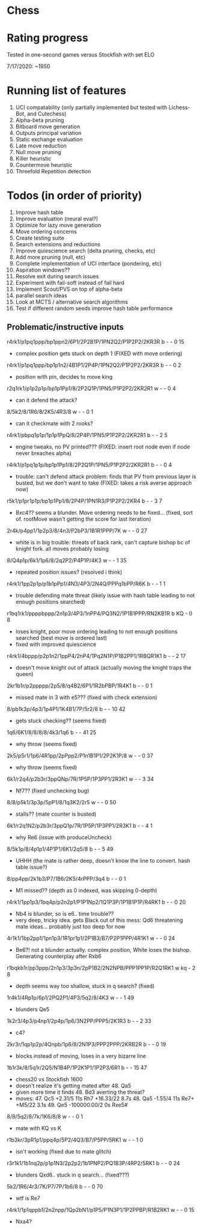 # Chess


# Rating progress

Tested in one-second games versus Stockfish with set ELO

7/17/2020: ~1950

# Running list of features
1. UCI compatability (only partially implemented but tested with Lichess-Bot, and Cutechess)
4. Alpha-beta pruning
2. Bitboard move generation
3. Outputs principal variation
6. Static exchange evaluation
4. Late move reduction
5. Null move pruning
6. Killer heuristic
7. Countermove heuristic
7. Threefold Repetition detection

# Todos (in order of priority)
1. Improve hash table
8. Improve evaluation (neural eval?)
1. Optimize for lazy move generation
7. Move ordering concerns
3. Create testing suite
4. Search extensions and reductions
4. Improve quiescience search (delta pruning, checks, etc)
5. Add more pruning (null, etc)
6. Complete implementation of UCI interface (pondering, etc)
7. Aspiration windows??
6. Resolve exit during search issues
10. Experiment with fail-soft instead of fail hard
9. Implement Scout/PVS on top of alpha-beta
1. parallel search ideas
9. Look at MCTS / alternative search algorithms
9. Test if different random seeds improve hash table performance


## Problematic/instructive inputs
r4rk1/p1pq1ppp/bp1ppn2/6P1/2P2B1P/1PN2Q2/P1P2P2/2KR3R b - - 0 15
- complex position gets stuck on depth 1 (FIXED with move ordering)

r4rk1/p1pq1ppp/bp1p1n2/4B1P1/2P4P/1PN2Q2/P1P2P2/2KR3R b - - 0 2
- position with pin, decides to move king   

r2q1rk1/p1p2p1p/bp1p1Pp1/8/2P2Q1P/1PN5/P1P2P2/2KR2R1 w - - 0 4
- can it defend the attack?

8/5k2/8/1R6/8/2K5/4R3/8 w - - 0 1
- can it checkmate with 2 rooks?

r4rk1/pbpq1p1p/1p1p1PpQ/8/2P4P/1PN5/P1P2P2/2KR2R1 b - - 2 5
- engine tweaks, no PV printed??? (FIXED: insert root node even if node never breaches alpha)

r4rk1/p1pq1p1p/bp1p1Pp1/8/2P2Q1P/1PN5/P1P2P2/2KR2R1 b - - 0 4
- trouble: can't defend attack problem: finds that PV from previous layer is busted, but we don't want to take (FIXED: takes a risk averse approach now)

r5k1/p1pr1p1p/bp1p1Pp1/8/2P4P/1PN1R3/P1P2P2/2KR4 b - - 3 7 
- Bxc4?? seems a blunder. Move ordering needs to be fixed... (fixed, sort of. rootMove wasn't getting the score for last iteration)

2r4k/p4pp1/1p2p3/8/4n3/P2bP3/1B1R1PPP/7K w - - 0 27
- white is in big trouble: threats of back rank, can't capture bishop bc of knight fork. all moves probably losing 

8/Q4p1p/6k1/1p6/8/2q2P2/P4P1P/4K3 w - - 1 35
- repeated position issues? (resolved i think)

r4rk1/1pp2p1p/p1b1pPp1/4N3/4P3/2N4Q/PPPq1bPP/R6K b - - 1 1
- trouble defending mate threat (likely issue with hash table leading to not enough positions searched)

r1bq1rk1/ppppbppp/2n1p3/4P3/1nPP4/PQ3N2/1P1B1PPP/RN2KB1R b KQ - 0 8
- loses knight, poor move ordering leading to not enough positions searched (best move is ordered last)
- fixed with improved quiescience

r4rk1/4bppp/p2p1n2/1ppP4/2nP4/1Pq2N1P/P1B2PP1/1RBQR1K1 b - - 2 17
- doesn't move knight out of attack (actually moving the knight traps the queen)

2kr1b1r/p2ppppp/2p5/8/q4B2/6P1/1R2bPBP/1R4K1 b - - 0 1
- missed mate in 3 with e5??? (fixed with check extension)

8/pb1k3p/4p3/1p4P1/1K4B1/7P/5r2/8 b - - 10 42
- gets stuck checking?? (seems fixed)

1q6/6K1/8/8/8/8/4k3/1q6 b - - 41 25
- why throw (seems fixed)

2k5/p5r1/1p6/4R1pp/2pPpp2/P1n1B1P1/2P2K1P/8 w - - 0 37
- why throw (seems fixed)

6k1/r2q4/p2b3r/3ppQNp/7R/1P5P/1P3PP1/2R3K1 w - - 3 34
- Nf7?? (fixed unchecking bug)

8/8/p5k1/3p3p/5pP1/8/1q3K2/2r5 w - - 0 50
- stalls?? (mate counter is busted)

6k1/r2q1N2/p2b3r/3ppQ1p/7R/1P5P/1P3PP1/2R3K1 b - - 4 1
- why Re6 (issue with produceUncheck)

8/5k1p/8/4p1p1/4P1P1/6K1/2q5/8 b - - 5 49
- UHHH (the mate is rather deep, doesn't know the line to convert. hash table issue?)

8/pp4pp/2k1b3/P7/1B6/2K5/4rPPP/3q4 b - - 0 1
- M1 missed?? (depth as 0 indexed, was skipping 0-depth)

r4rk1/1pp1p3/1bq4p/p2n2p1/P1P1Np2/1Q1P3P/1P1B1P1P/R4RK1 b - - 0 20
- Nb4 is blunder, so is e6.. time trouble??
- very deep, tricky idea. gets Black out of this mess: Qd6 threatening mate ideas... probably just too deep for now

4r1k1/1bp2pp1/1pn1p3/1R1pr1p1/2P1B3/B7/P2P1PPP/4R1K1 w - - 0 24
- Be6?! not a blunder actually. complex position, White loses the bishop. Generating counterplay after Rxb6 

r1bqkb1r/pp3ppp/2n1p3/3p3n/2pP1B2/2N2NPB/PPP1PP1P/R2Q1RK1 w kq - 2 8
- depth seems way too shallow, stuck in q search? (fixed)

1r4k1/4Rp1p/6p1/2PQ2P1/4P3/5q2/8/4K3 w - - 1 49
- blunders Qe5

1k2r3/4p3/p4np1/2p4p/1p6/3N2PP/PPP5/2K1R3 b - - 2 33
- c4?

2kr3r/1qp1p2p/4Qnpb/1p6/8/2N1P3/PPP2PPP/2KRB2R b - - 0 19
- blocks instead of moving, loses in a very bizarre line


1b1r3k/8/5q1r/2Q5/N1B4P/1P2K1P1/1P2P3/6R1 b - - 15 47
- chess20 vs Stockfish 1600
- doesn't realize it's getting mated after 48. Qa5
- given more time it finds 48. Bd3 averting the threat?
- moves: 47. Qc5 +2.31/5 11s Rh7 +16.33/22 8.7s 48. Qa5 -1.55/4 11s Re7+ +M5/22 3.1s 49. Qe5 -100000.00/2 0s Rxe5# 

8/8/5q2/8/7k/1K6/8/8 w - - 0 1
- mate with KQ vs K

r1b3kr/3pR1p1/ppq4p/5P2/4Q3/B7/P5PP/5RK1 w - - 1 0
- isn't working (fixed due to mate glitch)

r3r1k1/1b1nq2p/p1p1N3/2p2p2/1b1PNP2/PQ1B3P/4RP2/5RK1 b - - 0 24
- blunders Qxd6.. stuck in q search... (fixed???)

5k2/1R6/4r3/7K/P7/7P/1b6/8 b - - 0 70
- wtf is Re7

r4rk1/1p1qppb1/2n2npp/1Qp2bN1/p1P5/P1N3P1/1P2PPBP/R1B2RK1 w - - 0 15
- Nxa4?